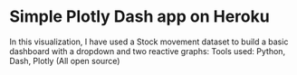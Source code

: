 # Simple Plotly Dash app on Heroku

In this visualization, I have used a Stock movement dataset to build a basic dashboard with a dropdown and two reactive graphs:
Tools used: Python, Dash, Plotly (All open source)

